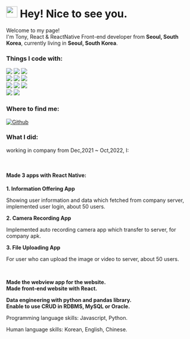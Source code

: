 <h1><img src="https://emojis.slackmojis.com/emojis/images/1531849430/4246/blob-sunglasses.gif?1531849430" width="30"/> Hey! Nice to see you.</h1>

<p>Welcome to my page! </br> I'm Tony, React & ReactNative Front-end developer from <b>Seoul, South Korea</b>, currently living in <b>Seoul, South Korea</b>. </p>

<h3>Things I code with:</h3>
<p>
  <img src="https://img.shields.io/badge/JavaScript-323330?style=for-the-badge&logo=javascript&logoColor=F7DF1E"/>
  <img src="https://img.shields.io/badge/HTML5-E34F26?style=for-the-badge&logo=html5&logoColor=white"/>
  <img src="https://img.shields.io/badge/CSS3-1572B6?style=for-the-badge&logo=css3&logoColor=white"/><br/>
  
  <img src="https://img.shields.io/badge/React-20232A?style=for-the-badge&logo=react&logoColor=61DAFB"/>
  <img src="https://img.shields.io/badge/React_Native-20232A?style=for-the-badge&logo=react&logoColor=61DAFB"/>
  <img src="https://img.shields.io/badge/Redux-593D88?style=for-the-badge&logo=redux&logoColor=white"/><br/>
  
  <img src="https://img.shields.io/badge/npm-CB3837?style=for-the-badge&logo=npm&logoColor=white"/>
  <img src="https://img.shields.io/badge/Node.js-339933?style=for-the-badge&logo=nodedotjs&logoColor=white"/>
  <img src="https://img.shields.io/badge/Express.js-000000?style=for-the-badge&logo=express&logoColor=white"/><br/>
  
  <img src="https://img.shields.io/badge/Python-FFD43B?style=for-the-badge&logo=python&logoColor=blue"/>
  <img src="https://img.shields.io/badge/GIT-E44C30?style=for-the-badge&logo=git&logoColor=white"/>
</p>

<h3>Where to find me:</h3>
<p>
  <a href="https://github.com/tony-yun" target="_blank">
    <img alt="Github" src="https://img.shields.io/badge/GitHub-%2312100E.svg?&style=for-the-badge&logo=Github&logoColor=white" />
  </a>
</p>

<h3>What I did:</h3>
<p>working in company from Dec,2021 ~ Oct,2022, I:</p><br/>

<h4>Made 3 apps with React Native:</h4>
<strong>1. Information Offering App</strong>
<p>Showing user information and data which fetched from company server, implemented user login, about 50 users.</p>
<strong>2. Camera Recording App</strong>
<p>Implemented auto recording camera app which transfer to server, for company apk.</p>
<strong>3. File Uploading App</strong>
<p>For user who can upload the image or video to server, about 50 users.</p><br/>

<strong>Made the webview app for the website.</strong><br/>
<strong>Made front-end website with React.</strong><br/>

<strong>Data engineering with python and pandas library.</strong><br/>
<strong>Enable to use CRUD in RDBMS, MySQL or Oracle.</strong><br/>

<p>Programming language skills: Javascript, Python.</p>
<p>Human language skills: Korean, English, Chinese.</p>
